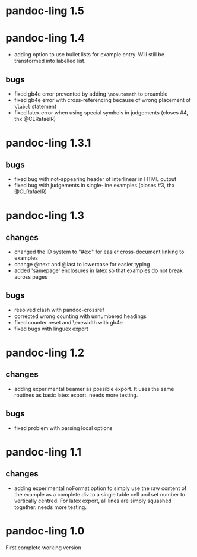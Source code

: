 # pandoc-ling 1.5

# pandoc-ling 1.4

- adding option to use bullet lists for example entry. Will still be transformed into labelled list.

## bugs

- fixed gb4e error prevented by adding `\noautomath` to preamble
- fixed gb4e error with cross-referencing because of wrong placement of `\label` statement
- fixed latex error when using special symbols in judgements (closes #4, thx @CLRafaelR)

# pandoc-ling 1.3.1

## bugs

- fixed bug with not-appearing header of interlinear in HTML output
- fixed bug with judgements in single-line examples (closes #3, thx @CLRafaelR)

# pandoc-ling 1.3

## changes

- changed the ID system to "#ex:" for easier cross-document linking to examples
- change @next and @last to lowercase for easier typing
- added 'samepage' enclosures in latex so that examples do not break across pages

## bugs

- resolved clash with pandoc-crossref
- corrected wrong counting with unnumbered headings
- fixed counter reset and \exewidth with gb4e
- fixed bugs with linguex export

# pandoc-ling 1.2

## changes

- adding experimental beamer as possible export. It uses the same routines as basic latex export. needs more testing.

## bugs

- fixed problem with parsing local options

# pandoc-ling 1.1

## changes

- adding experimental noFormat option to simply use the raw content of the example as a complete div to a single table cell and set number to vertically centred. For latex export, all lines are simply squashed together. needs more testing.

# pandoc-ling 1.0

First complete working version
